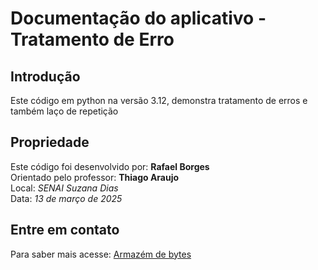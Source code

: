 # Documentação do aplicativo - Tratamento de Erro

## Introdução

Este código em python na versão 3.12, demonstra tratamento de erros e também laço de repetição

## Propriedade

Este código foi desenvolvido por: **Rafael Borges** <br>
Orientado pelo professor: **Thiago Araujo** <br>
Local: *SENAI Suzana Dias* <br>
Data: *13 de março de 2025*

## Entre em contato

Para saber mais acesse: [Armazém de bytes](https://armazemdebytes.com.br)
